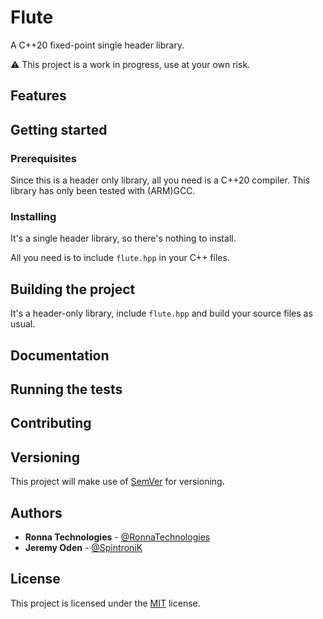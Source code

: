 # Flute

A C++20 fixed-point single header library.

⚠️ This project is a work in progress, use at your own risk.

## Features

## Getting started

### Prerequisites

Since this is a header only library, all you need is a C++20 compiler. This library has only been tested with (ARM)GCC.

### Installing

It's a single header library, so there's nothing to install.

All you need is to include `flute.hpp` in your C++ files.

## Building the project

It's a header-only library, include `flute.hpp` and build your source files as usual.

## Documentation

## Running the tests

## Contributing

## Versioning

This project will make use of [SemVer](http://semver.org/) for versioning.

## Authors

* **Ronna Technologies** - [@RonnaTechnologies](https://github.com/RonnaTechnologies)
* **Jeremy Oden** - [@SpintroniK](https://github.com/SpintroniK)

## License

This project is licensed under the [MIT](LICENSE) license.
